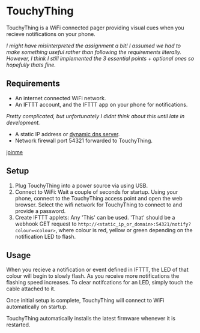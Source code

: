 # TouchyThing ################################################################

TouchyThing is a WiFi connected pager providing visual cues when you recieve notifications on your phone. 

*I might have misinterpreted the assignment a bit! I assumed we had to make something useful rather than following the requirements literally. However, I think I still implemented the 3 essential points + optional ones so hopefully thats fine.*

## Requirements

- An internet connected WiFi network.
- An IFTTT account, and the IFTTT app on your phone for notifications.

*Pretty complicated, but unfortunately I didnt think about this until late in development.*
- A static IP address or [dynamic dns server](https://www.noip.com/).
- Network firewall port 54321 forwarded to TouchyThing.

[joinme](https://github.com/hamishcunningham/fishy-wifi/tree/master/ardesp/waterelf32)

## Setup

1. Plug TouchyThing into a power source via using USB.
2. Connect to WiFi: Wait a couple of seconds for startup. Using your phone, connect to the TouchyThing access point and open the web browser. Select the wifi network for TouchyThing to connect to and provide a password.
3. Create IFTTT applets: Any 'This' can be used. 'That' should be a webhook GET request to `http://<static_ip_or_domain>:54321/notify?colour=<colour>`, where colour is red, yellow or green depending on the notification LED to flash.

## Usage
When you recieve a notification or event defined in IFTTT, the LED of that colour will begin to slowly flash. As you receive more notifications the flashing speed increases. To clear notifcations for an LED, simply touch the cable attached to it.

Once initial setup is complete, TouchyThing will connect to WiFi automatically on startup.

TouchyThing automatically installs the latest firmware whenever it is restarted.

